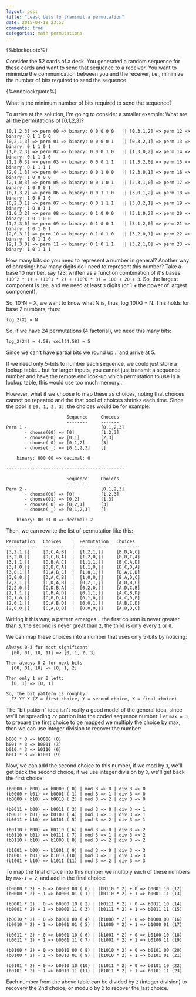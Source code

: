 ```yaml
---
layout: post
title: "Least bits to transmit a permutation"
date: 2015-04-19 23:53
comments: true
categories: math permutations
---
```


{%blockquote%}

Consider the 52 cards of a deck. You generated a random sequence for these cards and want to send that sequence to a receiver. You want to minimize the communication between you and the receiver, i.e., minimize the number of bits required to send the sequence.

{%endblockquote%}

What is the minimum number of bits required to send the sequence?

To arrive at the solution, I'm going to consider a smaller example: What are
all the permutations of [0,1,2,3]?

    [0,1,2,3] => perm 00 => binary: 0 0 0 0 0   || [0,3,1,2] => perm 12 => binary: 0 1 1 0 0
    [0,2,1,3] => perm 01 => binary: 0 0 0 0 1   || [0,3,2,1] => perm 13 => binary: 0 1 1 0 1
    [1,0,2,3] => perm 02 => binary: 0 0 0 1 0   || [1,3,0,2] => perm 14 => binary: 0 1 1 1 0
    [1,2,0,3] => perm 03 => binary: 0 0 0 1 1   || [1,3,2,0] => perm 15 => binary: 0 1 1 1 1
    [2,0,1,3] => perm 04 => binary: 0 0 1 0 0   || [2,3,0,1] => perm 16 => binary: 1 0 0 0 0
    [2,1,0,3] => perm 05 => binary: 0 0 1 0 1   || [2,3,1,0] => perm 17 => binary: 1 0 0 0 1
    [0,1,3,2] => perm 06 => binary: 0 0 1 1 0   || [3,0,1,2] => perm 18 => binary: 1 0 0 1 0
    [0,2,3,1] => perm 07 => binary: 0 0 1 1 1   || [3,0,2,1] => perm 19 => binary: 1 0 0 1 1
    [1,0,3,2] => perm 08 => binary: 0 1 0 0 0   || [3,1,0,2] => perm 20 => binary: 1 0 1 0 0
    [1,2,3,0] => perm 09 => binary: 0 1 0 0 1   || [3,1,2,0] => perm 21 => binary: 1 0 1 0 1
    [2,0,3,1] => perm 10 => binary: 0 1 0 1 0   || [3,2,0,1] => perm 22 => binary: 1 0 1 1 0
    [2,1,3,0] => perm 11 => binary: 0 1 0 1 1   || [3,2,1,0] => perm 23 => binary: 1 0 1 1 1

How many bits do you need to represent a number in general?  Another way of
phrasing: how many digits do I need to represent this number?  Take a base 10
number, say 123, written as a function combination of it's bases: `(10^2 * 1) +
(10^1 * 2) + (10^0 * 3) = 100 + 20 + 3`.  So, the largest component is `100`, and
we need at least `3` digits (or 1 + the power of largest component).

So, 10^N = X, we want to know what N is, thus, log_10(X) = N.  This holds for
base 2 numbers, thus:

    log_2(X) = N

So, if we have 24 permutations (4 factorial), we need this many bits:

    log_2(24) = 4.58; ceil(4.58) = 5

Since we can't have partial bits we round up... and arrive at 5.

If we need only 5-bits to number each sequence, we could just store a lookup
table... but for larger inputs, you cannot just transmit a sequence number and
have the remote end look-up which permutation to use in a lookup table, this
would use too much memory...

However, what if we choose to map these as choices, noting that choices cannot
be repeated and the that pool of choices shrinks each time.  Since the pool is
`[0, 1, 2, 3]`, the choices would be for example:

                           Sequence     Choices
                           --------     -------
    Perm 1 -                            [0,1,2,3]
           - choose(00) => [0]          [1,2,3]
           - choose(00) => [0,1]        [2,3]
           - choose( 0) => [0,1,2]      [3]
           - choose( _) => [0,1,2,3]    []

        binary: 000 00 => decimal: 0

    ---------------------------------------------

                           Sequence     Choices
                           --------     -------
    Perm 2 -                            [0,1,2,3]
           - choose(00) => [0]          [1,2,3]
           - choose(01) => [0,2]        [1,3]
           - choose( 0) => [0,2,1]      [3]
           - choose( _) => [0,1,2,3]    []

        binary: 00 01 0 => decimal: 2

Then, we can rewrite the list of permutation like this:

    Permutation   Choices    |  Permutation   Choices
    -----------   ---------  |  -----------   ---------
    [3,2,1,|]     [D,C,A,B]  |  [1,2,1,|]     [B,D,A,C]
    [3,2,0,|]     [D,C,B,A]  |  [1,2,0,|]     [B,D,C,A]
    [3,1,1,|]     [D,B,A,C]  |  [1,1,1,|]     [B,C,A,D]
    [3,1,0,|]     [D,B,C,A]  |  [1,1,0,|]     [B,C,D,A]
    [3,0,1,|]     [D,A,B,C]  |  [1,0,1,|]     [B,A,C,D]
    [3,0,0,|]     [D,A,C,B]  |  [1,0,0,|]     [B,A,D,C]
    [2,2,1,|]     [C,D,A,B]  |  [0,2,1,|]     [A,D,B,C]
    [2,2,0,|]     [C,D,B,A]  |  [0,2,0,|]     [A,D,C,B]
    [2,1,1,|]     [C,B,A,D]  |  [0,1,1,|]     [A,C,B,D]
    [2,1,0,|]     [C,B,D,A]  |  [0,1,0,|]     [A,C,D,B]
    [2,0,1,|]     [C,A,B,D]  |  [0,0,1,|]     [A,B,C,D]
    [2,0,0,|]     [C,A,D,B]  |  [0,0,0,|]     [A,B,D,C]

Writing it this way, a pattern emerges... the first column is never greater
than `3`, the second is never great than `2`, the third is only every `1` or
`0`.

We can map these choices into a number that uses only 5-bits by noticing:

    Always 0-3 for most significant
      [00, 01, 10, 11] => [0, 1, 2, 3]

    Then always 0-2 for next bits
      [00, 01, 10] => [0, 1, 2]

    Then only 1 or 0 left:
      [0, 1] => [0, 1]

    So, the bit pattern is roughly:
      ZZ YY X (Z = first choice, Y = second choice, X = final choice)

The "bit pattern" idea isn't really a good model of the general idea, since
we'll be spreading `ZZ` portion into the coded sequence number.  Let `max = 3`,
to prepare the first choice to be mapped we multiply the choice by max, then we
can use integer division to recover the number:

    b000 * 3 => b0000 (0)
    b001 * 3 => b0011 (3)
    b010 * 3 => b0110 (6)
    b011 * 3 => b1001 (9)

Now, we can add the second choice to this number, if we mod by `3`, we'll get
back the second choice, if we use integer division by `3`, we'll get back the
first choice:

    (b0000 + b00) => b0000 ( 0) | mod 3 => 0 | div 3 => 0
    (b0000 + b01) => b0001 ( 1) | mod 3 => 1 | div 3 => 0
    (b0000 + b10) => b0010 ( 2) | mod 3 => 2 | div 3 => 0

    (b0011 + b00) => b0011 ( 3) | mod 3 => 0 | div 3 => 1
    (b0011 + b01) => b0100 ( 4) | mod 3 => 1 | div 3 => 1
    (b0011 + b10) => b0101 ( 5) | mod 3 => 2 | div 3 => 1

    (b0110 + b00) => b0110 ( 6) | mod 3 => 0 | div 3 => 2
    (b0110 + b01) => b0111 ( 7) | mod 3 => 1 | div 3 => 2
    (b0110 + b10) => b1000 ( 8) | mod 3 => 2 | div 3 => 2

    (b1001 + b00) => b1001 ( 9) | mod 3 => 0 | div 3 => 3
    (b1001 + b01) => b1010 (10) | mod 3 => 1 | div 3 => 3
    (b1001 + b10) => b1011 (11) | mod 3 => 2 | div 3 => 3

To map the final choice into this number we multiply each of these numbers by
`max-1 = 2`, and add in the final choice:

    (b0000 * 2) + 0 => b0000 00 ( 0) | (b0110 * 2) + 0 => b0001 10 (12)
    (b0000 * 2) + 1 => b0000 01 ( 1) | (b0110 * 2) + 1 => b0001 11 (13)

    (b0001 * 2) + 0 => b0000 10 ( 2) | (b0111 * 2) + 0 => b0011 10 (14)
    (b0001 * 2) + 1 => b0000 11 ( 3) | (b0111 * 2) + 1 => b0011 11 (15)

    (b0010 * 2) + 0 => b0001 00 ( 4) | (b1000 * 2) + 0 => b1000 00 (16)
    (b0010 * 2) + 1 => b0001 01 ( 5) | (b1000 * 2) + 1 => b1000 01 (17)

    (b0011 * 2) + 0 => b0001 10 ( 6) | (b1001 * 2) + 0 => b0100 10 (18)
    (b0011 * 2) + 1 => b0001 11 ( 7) | (b1001 * 2) + 1 => b0100 11 (19)

    (b0100 * 2) + 0 => b0010 00 ( 8) | (b1010 * 2) + 0 => b0101 00 (20)
    (b0100 * 2) + 1 => b0010 01 ( 9) | (b1010 * 2) + 1 => b0101 01 (21)

    (b0101 * 2) + 0 => b0010 10 (10) | (b1011 * 2) + 0 => b0101 10 (22)
    (b0101 * 2) + 1 => b0010 11 (11) | (b1011 * 2) + 1 => b0101 11 (23)

Each number from the above table can be divided by `2` (integer division) to
recovery the 2nd choice, or modulo by `2` to recover the last choice.
